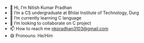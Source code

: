 - 👋 Hi, I’m Nitish Kumar Pradhan
- 👀 I’m a CS undergraduate at Bhilai Institute of Technology, Durg
- 🌱 I’m currently learning C language
- 💞️ I’m looking to collaborate on C project
- 📫 How to reach me nkpradhan3103@gmail.com
- 😄 Pronouns: He/Him

<!---
NKP31/NKP31 is a ✨ special ✨ repository because its `README.md` (this file) appears on your GitHub profile.
You can click the Preview link to take a look at your changes.
--->
